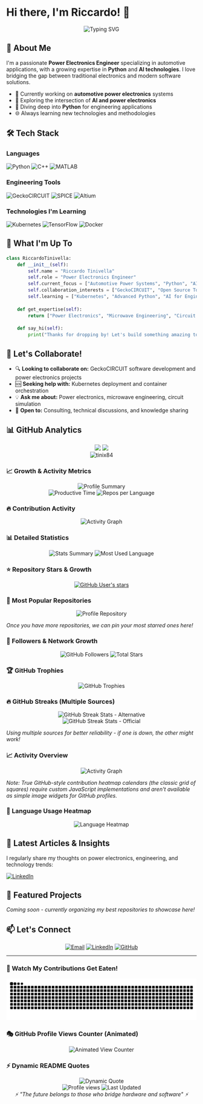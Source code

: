 # Hi there, I'm Riccardo! 👋

<div align="center">
  <img src="https://readme-typing-svg.herokuapp.com?font=Fira+Code&pause=1000&color=2E9EF7&center=true&vCenter=true&width=435&lines=Power+Electronics+Engineer;Python+%26+AI+Enthusiast;Circuit+Designer;Microwave+Specialist" alt="Typing SVG" />
</div>

## 🚀 About Me

I'm a passionate **Power Electronics Engineer** specializing in automotive applications, with a growing expertise in **Python** and **AI technologies**. I love bridging the gap between traditional electronics and modern software solutions.

- 🔋 Currently working on **automotive power electronics** systems
- 🤖 Exploring the intersection of **AI and power electronics**
- 🐍 Diving deep into **Python** for engineering applications
- 🌐 Always learning new technologies and methodologies

## 🛠️ Tech Stack

### Languages
![Python](https://img.shields.io/badge/Python-3776AB?style=for-the-badge&logo=python&logoColor=white)
![C++](https://img.shields.io/badge/C++-00599C?style=for-the-badge&logo=c%2B%2B&logoColor=white)
![MATLAB](https://img.shields.io/badge/MATLAB-0076A8?style=for-the-badge&logo=mathworks&logoColor=white)

### Engineering Tools
![GeckoCIRCUIT](https://img.shields.io/badge/GeckoCIRCUIT-FF6B35?style=for-the-badge)
![SPICE](https://img.shields.io/badge/SPICE-4285F4?style=for-the-badge)
![Altium](https://img.shields.io/badge/Altium-A5915F?style=for-the-badge)

### Technologies I'm Learning
![Kubernetes](https://img.shields.io/badge/Kubernetes-326CE5?style=for-the-badge&logo=kubernetes&logoColor=white)
![TensorFlow](https://img.shields.io/badge/TensorFlow-FF6F00?style=for-the-badge&logo=tensorflow&logoColor=white)
![Docker](https://img.shields.io/badge/Docker-2496ED?style=for-the-badge&logo=docker&logoColor=white)

## 🎯 What I'm Up To

```python
class RiccardoTinivella:
    def __init__(self):
        self.name = "Riccardo Tinivella"
        self.role = "Power Electronics Engineer"
        self.current_focus = ["Automotive Power Systems", "Python", "AI/ML"]
        self.collaboration_interests = ["GeckoCIRCUIT", "Open Source Tools"]
        self.learning = ["Kubernetes", "Advanced Python", "AI for Engineering"]
        
    def get_expertise(self):
        return ["Power Electronics", "Microwave Engineering", "Circuit Design"]
        
    def say_hi(self):
        print("Thanks for dropping by! Let's build something amazing together!")
```

## 🤝 Let's Collaborate!

- 🔍 **Looking to collaborate on:** GeckoCIRCUIT software development and power electronics projects
- 🆘 **Seeking help with:** Kubernetes deployment and container orchestration
- 💡 **Ask me about:** Power electronics, microwave engineering, circuit simulation
- 🎯 **Open to:** Consulting, technical discussions, and knowledge sharing

## 📊 GitHub Analytics

<div align="center">
  <img height="180em" src="https://github-readme-stats.vercel.app/api?username=tinix84&show_icons=true&theme=tokyonight&include_all_commits=true&count_private=true"/>
  <img height="180em" src="https://github-readme-stats.vercel.app/api/top-langs/?username=tinix84&layout=compact&theme=tokyonight"/>
</div>

<div align="center">
  <img src="https://github-readme-streak-stats.herokuapp.com/?user=tinix84&theme=tokyonight" alt="tinix84" />
</div>

### 📈 Growth & Activity Metrics

<div align="center">
  <img src="https://github-profile-summary-cards.vercel.app/api/cards/profile-details?username=tinix84&theme=tokyonight" alt="Profile Summary"/>
</div>

<div align="center">
  <img src="https://github-profile-summary-cards.vercel.app/api/cards/productive-time?username=tinix84&theme=tokyonight" alt="Productive Time"/>
  <img src="https://github-profile-summary-cards.vercel.app/api/cards/repos-per-language?username=tinix84&theme=tokyonight" alt="Repos per Language"/>
</div>

### 🔥 Contribution Activity

<div align="center">
  <img src="https://github-readme-activity-graph.vercel.app/graph?username=tinix84&theme=tokyo-night&hide_border=true&area=true" alt="Activity Graph"/>
</div>

### 📊 Detailed Statistics

<div align="center">
  <img src="https://github-profile-summary-cards.vercel.app/api/cards/stats?username=tinix84&theme=tokyonight" alt="Stats Summary"/>
  <img src="https://github-profile-summary-cards.vercel.app/api/cards/most-commit-language?username=tinix84&theme=tokyonight" alt="Most Used Language"/>
</div>

### ⭐ Repository Stars & Growth

<div align="center">
  
[![GitHub User's stars](https://img.shields.io/github/stars/tinix84?affiliations=OWNER%2CCOLLABORATOR&style=for-the-badge&logo=github&label=Total%20Stars&color=yellow)](https://github.com/tinix84?tab=repositories)

</div>

### 🌟 Most Popular Repositories

<div align="center">
  <img src="https://github-readme-stats.vercel.app/api/pin/?username=tinix84&repo=tinix84&theme=tokyonight" alt="Profile Repository"/>
</div>

*Once you have more repositories, we can pin your most starred ones here!*

### 👥 Followers & Network Growth

<div align="center">
  <img src="https://img.shields.io/github/followers/tinix84?label=Followers&style=for-the-badge&logo=github&color=blue" alt="GitHub Followers"/>
  <img src="https://img.shields.io/github/stars/tinix84?label=Total%20Stars&style=for-the-badge&logo=github&color=yellow" alt="Total Stars"/>
</div>

### 🏆 GitHub Trophies

<div align="center">
  <img src="https://github-profile-trophy.vercel.app/?username=tinix84&theme=onedark&no-frame=true&no-bg=true&row=1&column=6" alt="GitHub Trophies"/>
</div>

### 🔥 GitHub Streaks (Multiple Sources)

<div align="center">
  <img src="https://github-readme-streak-stats-eight.vercel.app?user=tinix84&theme=tokyonight&hide_border=true" alt="GitHub Streak Stats - Alternative"/>
</div>

<div align="center">
  <img src="https://streak-stats.demolab.com?user=tinix84&theme=tokyonight&hide_border=true" alt="GitHub Streak Stats - Official"/>
</div>

*Using multiple sources for better reliability - if one is down, the other might work!*

### 📈 Activity Overview

<div align="center">
  <img src="https://github-readme-activity-graph.vercel.app/graph?username=tinix84&theme=tokyo-night&hide_border=true&area=true&height=300" alt="Activity Graph"/>
</div>

*Note: True GitHub-style contribution heatmap calendars (the classic grid of squares) require custom JavaScript implementations and aren't available as simple image widgets for GitHub profiles.*

### 🎨 Language Usage Heatmap

<div align="center">
  <img src="https://github-readme-stats.vercel.app/api/top-langs/?username=tinix84&layout=compact&theme=tokyonight&hide_border=true&langs_count=8" alt="Language Heatmap"/>
</div>

## 📝 Latest Articles & Insights

I regularly share my thoughts on power electronics, engineering, and technology trends:

[![LinkedIn](https://img.shields.io/badge/LinkedIn-0077B5?style=for-the-badge&logo=linkedin&logoColor=white)](https://www.linkedin.com/in/riccardotinivella/)

## 🌟 Featured Projects

*Coming soon - currently organizing my best repositories to showcase here!*

## 📫 Let's Connect

<div align="center">
  
[![Email](https://img.shields.io/badge/Email-D14836?style=for-the-badge&logo=gmail&logoColor=white)](mailto:tinix84@gmail.com)
[![LinkedIn](https://img.shields.io/badge/LinkedIn-0077B5?style=for-the-badge&logo=linkedin&logoColor=white)](https://www.linkedin.com/in/riccardotinivella/)
[![GitHub](https://img.shields.io/badge/GitHub-100000?style=for-the-badge&logo=github&logoColor=white)](https://github.com/tinix84)

</div>

---

### 🐍 Watch My Contributions Get Eaten!

<div align="center">
  <img src="https://github.com/tinix84/tinix84/blob/output/github-contribution-grid-snake.svg" alt="Snake animation" />
</div>

### 🎭 GitHub Profile Views Counter (Animated)

<div align="center">
  <img src="https://count.getloli.com/get/@:tinix84?theme=rule34" alt="Animated View Counter"/>
</div>

### ⚡ Dynamic README Quotes

<div align="center">
  <img src="https://quotes-github-readme.vercel.app/api?type=horizontal&theme=tokyonight&animation=grow_out_in&quote=The%20future%20belongs%20to%20those%20who%20bridge%20hardware%20and%20software&author=Riccardo%20Tinivella" alt="Dynamic Quote"/>
</div>

<div align="center">
  <img src="https://komarev.com/ghpvc/?username=tinix84&color=blueviolet&style=flat-square&label=Profile+Views" alt="Profile views" />
  <img src="https://img.shields.io/badge/Profile%20Updated-September%202025-brightgreen?style=flat-square" alt="Last Updated" />
</div>

<div align="center">
  <i>⚡ "The future belongs to those who bridge hardware and software" ⚡</i>
</div>
